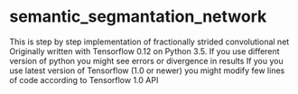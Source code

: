 # semantic_segmantation_network
This is step by step implementation of fractionally strided convolutional net
Originally written with Tensorflow 0.12 on Python 3.5. If you use different version of python
you might see errors or divergence in results
If you you use latest version of Tensorflow (1.0 or newer) you might modify few lines of code according to Tensorflow 1.0 API
